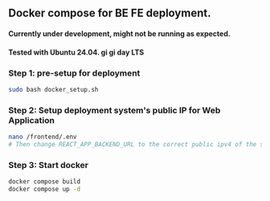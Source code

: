 ## Docker compose for BE FE deployment. 

#### Currently under development, might not be running as expected.
#### Tested with Ubuntu 24.04. gi gi day LTS


### Step 1: pre-setup for deployment
```bash
sudo bash docker_setup.sh
```

### Step 2: Setup deployment system's public IP for Web Application

```bash
nano /frontend/.env
# Then change REACT_APP_BACKEND_URL to the correct public ipv4 of the server
```

### Step 3: Start docker
```bash
docker compose build
docker compose up -d
```

